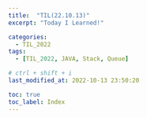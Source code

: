 ```yaml
---
title:  "TIL(22.10.13)"
excerpt: "Today I Learned!"

categories:
  - TIL_2022
tags:
  - [TIL_2022, JAVA, Stack, Queue]

# ctrl + shift + i
last_modified_at: 2022-10-13 23:50:20

toc: true
toc_label: Index
---
```




